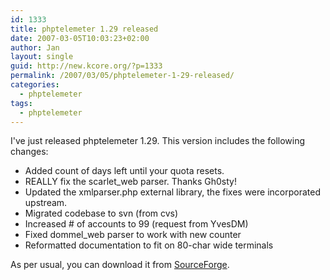 ```yaml
---
id: 1333
title: phptelemeter 1.29 released
date: 2007-03-05T10:03:23+02:00
author: Jan
layout: single
guid: http://new.kcore.org/?p=1333
permalink: /2007/03/05/phptelemeter-1-29-released/
categories:
  - phptelemeter
tags:
  - phptelemeter
---
```

I've just released phptelemeter 1.29. This version includes the following changes:

  * Added count of days left until your quota resets.
  * REALLY fix the scarlet_web parser. Thanks Gh0sty!
  * Updated the xmlparser.php external library, the fixes were incorporated upstream.
  * Migrated codebase to svn (from cvs)
  * Increased # of accounts to 99 (request from YvesDM)
  * Fixed dommel_web parser to work with new counter
  * Reformatted documentation to fit on 80-char wide terminals

As per usual, you can download it from [SourceForge](http://sourceforge.net/projects/phptelemeter).